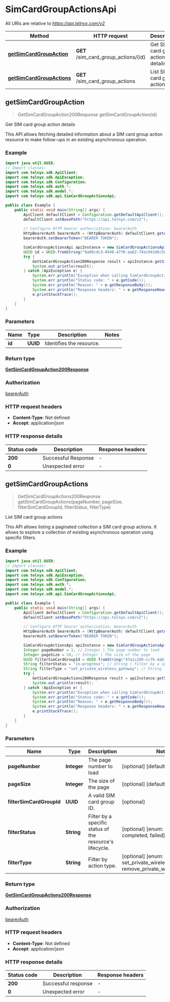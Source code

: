# SimCardGroupActionsApi

All URIs are relative to *https://api.telnyx.com/v2*

Method | HTTP request | Description
------------- | ------------- | -------------
[**getSimCardGroupAction**](SimCardGroupActionsApi.md#getSimCardGroupAction) | **GET** /sim_card_group_actions/{id} | Get SIM card group action details
[**getSimCardGroupActions**](SimCardGroupActionsApi.md#getSimCardGroupActions) | **GET** /sim_card_group_actions | List SIM card group actions



## getSimCardGroupAction

> GetSimCardGroupAction200Response getSimCardGroupAction(id)

Get SIM card group action details

This API allows fetching detailed information about a SIM card group action resource to make follow-ups in an existing asynchronous operation.

### Example

```java
import java.util.UUID;
// Import classes:
import com.telnyx.sdk.ApiClient;
import com.telnyx.sdk.ApiException;
import com.telnyx.sdk.Configuration;
import com.telnyx.sdk.auth.*;
import com.telnyx.sdk.model.*;
import com.telnyx.sdk.api.SimCardGroupActionsApi;

public class Example {
    public static void main(String[] args) {
        ApiClient defaultClient = Configuration.getDefaultApiClient();
        defaultClient.setBasePath("https://api.telnyx.com/v2");
        
        // Configure HTTP bearer authorization: bearerAuth
        HttpBearerAuth bearerAuth = (HttpBearerAuth) defaultClient.getAuthentication("bearerAuth");
        bearerAuth.setBearerToken("BEARER TOKEN");

        SimCardGroupActionsApi apiInstance = new SimCardGroupActionsApi(defaultClient);
        UUID id = UUID.fromString("6a09cdc3-8948-47f0-aa62-74ac943d6c58"); // UUID | Identifies the resource.
        try {
            GetSimCardGroupAction200Response result = apiInstance.getSimCardGroupAction(id);
            System.out.println(result);
        } catch (ApiException e) {
            System.err.println("Exception when calling SimCardGroupActionsApi#getSimCardGroupAction");
            System.err.println("Status code: " + e.getCode());
            System.err.println("Reason: " + e.getResponseBody());
            System.err.println("Response headers: " + e.getResponseHeaders());
            e.printStackTrace();
        }
    }
}
```

### Parameters


Name | Type | Description  | Notes
------------- | ------------- | ------------- | -------------
 **id** | **UUID**| Identifies the resource. |

### Return type

[**GetSimCardGroupAction200Response**](GetSimCardGroupAction200Response.md)

### Authorization

[bearerAuth](../README.md#bearerAuth)

### HTTP request headers

- **Content-Type**: Not defined
- **Accept**: application/json

### HTTP response details
| Status code | Description | Response headers |
|-------------|-------------|------------------|
| **200** | Successful Response |  -  |
| **0** | Unexpected error |  -  |


## getSimCardGroupActions

> GetSimCardGroupActions200Response getSimCardGroupActions(pageNumber, pageSize, filterSimCardGroupId, filterStatus, filterType)

List SIM card group actions

This API allows listing a paginated collection a SIM card group actions. It allows to explore a collection of existing asynchronous operation using specific filters.

### Example

```java
import java.util.UUID;
// Import classes:
import com.telnyx.sdk.ApiClient;
import com.telnyx.sdk.ApiException;
import com.telnyx.sdk.Configuration;
import com.telnyx.sdk.auth.*;
import com.telnyx.sdk.model.*;
import com.telnyx.sdk.api.SimCardGroupActionsApi;

public class Example {
    public static void main(String[] args) {
        ApiClient defaultClient = Configuration.getDefaultApiClient();
        defaultClient.setBasePath("https://api.telnyx.com/v2");
        
        // Configure HTTP bearer authorization: bearerAuth
        HttpBearerAuth bearerAuth = (HttpBearerAuth) defaultClient.getAuthentication("bearerAuth");
        bearerAuth.setBearerToken("BEARER TOKEN");

        SimCardGroupActionsApi apiInstance = new SimCardGroupActionsApi(defaultClient);
        Integer pageNumber = 1; // Integer | The page number to load
        Integer pageSize = 20; // Integer | The size of the page
        UUID filterSimCardGroupId = UUID.fromString("47a1c2b0-cc7b-4ab1-bb98-b33fb0fc61b9"); // UUID | A valid SIM card group ID.
        String filterStatus = "in-progress"; // String | Filter by a specific status of the resource's lifecycle.
        String filterType = "set_private_wireless_gateway"; // String | Filter by action type.
        try {
            GetSimCardGroupActions200Response result = apiInstance.getSimCardGroupActions(pageNumber, pageSize, filterSimCardGroupId, filterStatus, filterType);
            System.out.println(result);
        } catch (ApiException e) {
            System.err.println("Exception when calling SimCardGroupActionsApi#getSimCardGroupActions");
            System.err.println("Status code: " + e.getCode());
            System.err.println("Reason: " + e.getResponseBody());
            System.err.println("Response headers: " + e.getResponseHeaders());
            e.printStackTrace();
        }
    }
}
```

### Parameters


Name | Type | Description  | Notes
------------- | ------------- | ------------- | -------------
 **pageNumber** | **Integer**| The page number to load | [optional] [default to 1]
 **pageSize** | **Integer**| The size of the page | [optional] [default to 20]
 **filterSimCardGroupId** | **UUID**| A valid SIM card group ID. | [optional]
 **filterStatus** | **String**| Filter by a specific status of the resource&#39;s lifecycle. | [optional] [enum: in-progress, completed, failed]
 **filterType** | **String**| Filter by action type. | [optional] [enum: set_private_wireless_gateway, remove_private_wireless_gateway]

### Return type

[**GetSimCardGroupActions200Response**](GetSimCardGroupActions200Response.md)

### Authorization

[bearerAuth](../README.md#bearerAuth)

### HTTP request headers

- **Content-Type**: Not defined
- **Accept**: application/json

### HTTP response details
| Status code | Description | Response headers |
|-------------|-------------|------------------|
| **200** | Successful response |  -  |
| **0** | Unexpected error |  -  |

